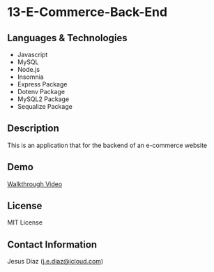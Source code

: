 # 13-E-Commerce-Back-End

## Languages & Technologies

- Javascript
- MySQL
- Node.js
- Insomnia
- Express Package
- Dotenv Package
- MySQL2 Package
- Sequalize Package

## Description

This is an application that for the backend of an e-commerce website

## Demo

[Walkthrough Video](https://drive.google.com/file/d/1tKOx_ZNB_3TCKzlCD0XzZAwTue3H8BU3/view)

## License

MIT License

## Contact Information

Jesus Diaz (j.e.diaz@icloud.com)
